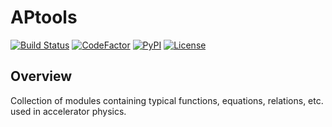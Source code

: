 # APtools

[![Build Status](https://travis-ci.org/AngelFP/APtools.svg?branch=master)](https://travis-ci.org/AngelFP/APtools)
[![CodeFactor](https://www.codefactor.io/repository/github/angelfp/aptools/badge/master)](https://www.codefactor.io/repository/github/angelfp/aptools/overview/master)
[![PyPI](https://img.shields.io/pypi/v/aptools.svg)](https://pypi.org/project/APtools/)
[![License](https://img.shields.io/badge/license-LGPLv3-blue.svg)](https://www.gnu.org/licenses/lgpl-3.0.html)

## Overview

Collection of modules containing typical functions, equations, relations, etc. used in accelerator physics.
